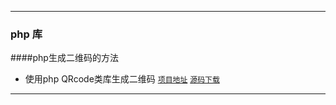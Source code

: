***
### php 库
####php生成二维码的方法

* 使用php QRcode类库生成二维码 [`项目地址`](http://phpqrcode.sourceforge.net/)  [`源码下载`](http://sourceforge.net/projects/phpqrcode/)

***
